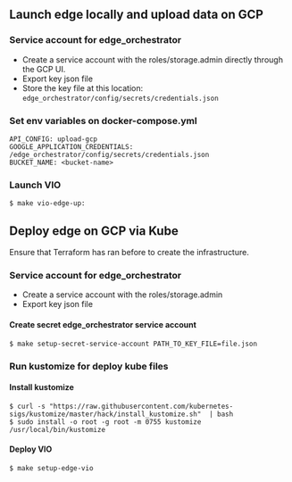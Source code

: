 ## Launch edge locally and upload data on GCP

### Service account for edge_orchestrator
- Create a service account with the roles/storage.admin directly through the GCP UI.
- Export key json file
- Store the key file at this location: `edge_orchestrator/config/secrets/credentials.json`

### Set env variables on docker-compose.yml

    API_CONFIG: upload-gcp
    GOOGLE_APPLICATION_CREDENTIALS: /edge_orchestrator/config/secrets/credentials.json
    BUCKET_NAME: <bucket-name>

### Launch VIO
```shell
$ make vio-edge-up:
```

## Deploy edge on GCP via Kube

Ensure that Terraform has ran before to create the infrastructure.

### Service account for edge_orchestrator
- Create a service account with the roles/storage.admin
- Export key json file

#### Create secret edge_orchestrator service account
```shell
$ make setup-secret-service-account PATH_TO_KEY_FILE=file.json 
```

### Run kustomize for deploy kube files

#### Install kustomize
```shell
$ curl -s "https://raw.githubusercontent.com/kubernetes-sigs/kustomize/master/hack/install_kustomize.sh"  | bash
$ sudo install -o root -g root -m 0755 kustomize /usr/local/bin/kustomize
```
#### Deploy VIO
```shell
$ make setup-edge-vio
```
